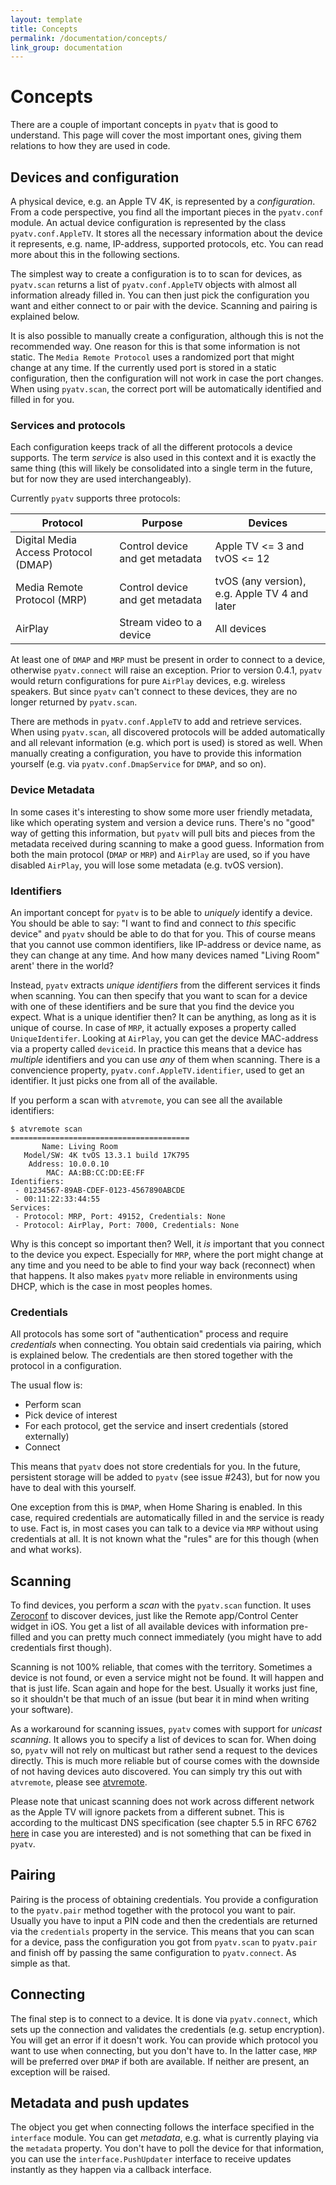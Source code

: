 ```yaml
---
layout: template
title: Concepts
permalink: /documentation/concepts/
link_group: documentation
---
```

# Concepts

There are a couple of important concepts in `pyatv` that is good to understand. This page will cover the most important ones, giving them relations to how they are used in code.

## Devices and configuration

A physical device, e.g. an Apple TV 4K, is represented by a *configuration*. From a code perspective, you find all the important pieces in the `pyatv.conf` module. An actual device configuration is represented by the class `pyatv.conf.AppleTV`. It stores all the necessary information about the device it represents, e.g. name, IP-address, supported protocols, etc. You can read more about this in the following sections.

The simplest way to create a configuration is to to scan for devices, as `pyatv.scan` returns a list of `pyatv.conf.AppleTV` objects with almost all information already filled in. You can then just pick the configuration you want and either connect to or pair with the device. Scanning and pairing is explained below.

It is also possible to manually create a configuration, although this is not the recommended way. One reason for this is that some information is not static. The `Media Remote Protocol` uses a randomized port that might change at any time. If the currently used port is stored in a static configuration, then the configuration will not work in case the port changes. When using `pyatv.scan`, the correct port will be automatically identified and filled in for you.

### Services and protocols

Each configuration keeps track of all the different protocols a device supports. The term *service* is also used in this context and it is exactly the same thing (this will likely be consolidated into a single term in the future, but for now they are used interchangeably).

Currently `pyatv` supports three protocols:

| Protocol | Purpose | Devices |
| -------- | ------- | ------- |
| Digital Media Access Protocol (DMAP) | Control device and get metadata | Apple TV <= 3 and tvOS <= 12  |
| Media Remote Protocol (MRP) | Control device and get metadata | tvOS (any version), e.g. Apple TV 4 and later |
| AirPlay | Stream video to a device | All devices |

At least one of `DMAP` and `MRP` must be present in order to connect to a device, otherwise `pyatv.connect` will raise an exception. Prior to version 0.4.1, `pyatv` would return configurations for pure `AirPlay` devices, e.g. wireless speakers. But since `pyatv` can't connect to these devices, they are no longer returned by `pyatv.scan`.

There are methods in `pyatv.conf.AppleTV` to add and retrieve services. When using `pyatv.scan`, all discovered protocols will be added automatically and all relevant information (e.g. which port is used) is stored as well. When manually creating a configuration, you have to provide this information yourself (e.g. via `pyatv.conf.DmapService` for `DMAP`, and so on).

### Device Metadata

In some cases it's interesting to show some more user friendly metadata, like which operating system and version a device runs.  There's no "good" way of getting this information, but `pyatv` will pull bits and pieces from the metadata received during scanning to make a good guess. Information from both the main protocol (`DMAP` or `MRP`) and `AirPlay` are used, so if you have disabled `AirPlay`, you will lose some metadata (e.g. tvOS version).

### Identifiers

An important concept for `pyatv` is to be able to *uniquely* identify a device. You should be able to say: "I want to find and connect to *this* specific device" and `pyatv` should be able to do that for you. This of course means that you cannot use common identifiers, like IP-address or device name, as they can change at any time. And how many devices named "Living Room" arent' there in the world?

Instead, `pyatv` extracts *unique identifiers* from the different services it finds when scanning. You can then specify that you want to scan for a device with one of these identifiers and be sure that you find the device you expect. What is a unique identifier then? It can be anything, as long as it is unique of course. In case of `MRP`, it actually exposes a property called `UniqueIdentifer`. Looking at `AirPlay`, you can get the device MAC-address via a property called `deviceid`. In practice this means that a device has *multiple* identifiers and you can use *any* of them when scanning. There is a convencience property, `pyatv.conf.AppleTV.identifier`, used to get an identifier. It just picks one from all of the available.

If you perform a scan with `atvremote`, you can see all the available identifiers:

    $ atvremote scan
    ========================================
           Name: Living Room
       Model/SW: 4K tvOS 13.3.1 build 17K795
        Address: 10.0.0.10
            MAC: AA:BB:CC:DD:EE:FF
    Identifiers:
     - 01234567-89AB-CDEF-0123-4567890ABCDE
     - 00:11:22:33:44:55
    Services:
     - Protocol: MRP, Port: 49152, Credentials: None
     - Protocol: AirPlay, Port: 7000, Credentials: None

Why is this concept so important then? Well, it *is* important that you connect to the device you expect. Especially for `MRP`, where the port might change at any time and you need to be able to find your way back (reconnect) when that happens. It also makes `pyatv` more reliable in environments using DHCP, which is the case in most peoples homes.

### Credentials

All protocols has some sort of "authentication" process and require *credentials* when connecting. You obtain said credentials via pairing, which is explained below. The credentials are then stored together with the protocol in a configuration.

The usual flow is:

* Perform scan
* Pick device of interest
* For each protocol, get the service and insert credentials (stored externally)
* Connect

This means that `pyatv` does not store credentials for you. In the future, persistent storage will be added to `pyatv` (see issue #243), but for now you have to deal with this yourself.

One exception from this is `DMAP`, when Home Sharing is enabled. In this case, required credentials are automatically filled in and the service is ready to use. Fact is, in most cases you can talk to a device via `MRP` without using credentials at all. It is not known what the "rules" are for this though (when and what works).

## Scanning

To find devices, you perform a *scan* with the `pyatv.scan` function. It uses [Zeroconf](https://en.wikipedia.org/wiki/Zero-configuration_networking) to discover devices, just like the Remote app/Control Center widget in iOS. You get a list of all available devices with information pre-filled and you can pretty much connect immediately (you might have to add credentials first though).

Scanning is not 100% reliable, that comes with the territory. Sometimes a device is not found, or even a service might not be found. It will happen and that is just life. Scan again and hope for the best. Usually it works just fine, so it shouldn't be that much of an issue (but bear it in mind when writing your software).

As a workaround for scanning issues, `pyatv` comes with support for *unicast scanning*. It allows
you to specify a list of devices to scan for. When doing so, `pyatv` will not rely on multicast
but rather send a request to the devices directly. This is much more reliable but of course comes
with the downside of not having devices auto discovered. You can simply try this out with `atvremote`,
please see [atvremote](../atvremote/).

Please note that unicast scanning does not work across different network as the Apple TV will ignore
packets from a different subnet. This is according to the multicast DNS specification (see chapter 5.5
in RFC 6762 [here](https://tools.ietf.org/html/rfc6762#section-5.5) in case you are interested) and is
not something that can be fixed in `pyatv`.

## Pairing

Pairing is the process of obtaining credentials. You provide a configuration to the `pyatv.pair` method together with the protocol you want to pair. Usually you have to input a PIN code and then the credentials are returned via the `credentials` property in the service. This means that you can scan for a device, pass the configuration you got from `pyatv.scan` to `pyatv.pair` and finish off by passing the same configuration to `pyatv.connect`. As simple as that.

## Connecting

The final step is to connect to a device. It is done via `pyatv.connect`, which sets up the connection and validates the credentials (e.g. setup encryption). You will get an error if it doesn't work. You can provide which protocol you want to use when connecting, but you don't have to. In the latter case, `MRP` will be preferred over `DMAP` if both are available. If neither are present, an exception will be raised.

## Metadata and push updates

The object you get when connecting follows the interface specified in the `interface` module. You can get *metadata*, e.g. what is currently playing via the `metadata` property. You don't have to poll the device for that information, you can use the `interface.PushUpdater` interface to receive updates instantly as they happen via a callback interface.
